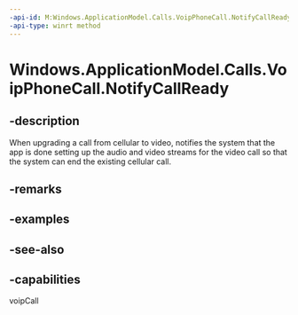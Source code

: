 ```yaml
---
-api-id: M:Windows.ApplicationModel.Calls.VoipPhoneCall.NotifyCallReady
-api-type: winrt method
---
```


<!-- Method syntax
public void NotifyCallReady()
-->

# Windows.ApplicationModel.Calls.VoipPhoneCall.NotifyCallReady

## -description
When upgrading a call from cellular to video, notifies the system that the app is done setting up the audio and video streams for the video call so that the system can end the existing cellular call.

## -remarks

## -examples

## -see-also


## -capabilities
voipCall
